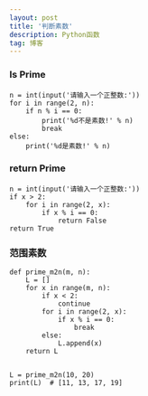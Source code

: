```yaml
---
layout: post
title: '判断素数'
description: Python函数
tag: 博客
---   
```


### Is Prime
    n = int(input('请输入一个正整数:'))
    for i in range(2, n):
        if n % i == 0:
            print('%d不是素数!' % n)
            break
    else:
        print('%d是素数!' % n)

### return Prime
    n = int(input('请输入一个正整数:'))
    if x > 2:
        for i in range(2, x):
            if x % i == 0:
                return False
    return True

### 范围素数
    def prime_m2n(m, n):
        L = []
        for x in range(m, n):
            if x < 2:
                continue
            for i in range(2, x):
                if x % i == 0:
                    break
            else:
                L.append(x)
        return L


    L = prime_m2n(10, 20)
    print(L)  # [11, 13, 17, 19]
